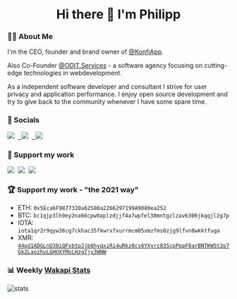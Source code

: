 <h1 align='center'>
Hi there 👋 I'm Philipp
</h1>

### 💁‍♂️ About Me

I'm the CEO, founder and brand owner of [@KonfiApp](https://konfiapp.de).

Also Co-Founder [@ODIT.Services](https://odit.services) - a software agency focusing on cutting-edge technologies in webdevelopment.

As a independent software developer and consultant I strive for user privacy and application performance.
I enjoy open source development and try to give back to the community whenever I have some spare time.

### 🤝 Socials
<a href="https://linkedin.com/in/philippdormann/"><img src="https://img.shields.io/badge/linkedin-philippdormann-%230077B5.svg?&style=for-the-badge&logo=linkedin&logoColor=white" /></a>&nbsp;&nbsp;<a href="https://gitlab.com/philippdormann">&nbsp;&nbsp;<img src="https://img.shields.io/badge/gitlab-philippdormann-orange.svg?logo=gitlab&style=for-the-badge&color=FCA121" /></a>&nbsp;&nbsp;<a href="https://twitter.com/philipp_dormann">&nbsp;&nbsp;<img src="https://img.shields.io/badge/twitter-philipp__dormann-blue.svg?logo=twitter&style=for-the-badge" /></a>&nbsp;&nbsp;

### 🤲 Support my work
<a href="https://paypal.me/philippdormann"><img src="https://img.shields.io/badge/💰paypal-donate-yellow.svg?style=for-the-badge" /></a>&nbsp;&nbsp;<a href="https://buymeacoffee.com/philippdormann"><img src="https://img.shields.io/badge/☕buymeacoffee-donate-yellow.svg?style=for-the-badge" /></a>&nbsp;&nbsp;<a href="https://ko-fi.com/V7V4I6I8"><img src="https://img.shields.io/badge/☕ko--fi-donate-yellow.svg?style=for-the-badge" /></a>&nbsp;&nbsp;

### 🏆 Support my work - "the 2021 way"
- ETH: `0x5Eca6F9877320a62580a2266297199A9080ea252`
- BTC: `bc1qjp3lh9ey2na98cpw0aplzdjjf4a7wpfel30mntgzlzav6300jkqqjl2g7p`
- IOTA: `iota1qr2r9qyw36cg7ckhac35fkwrxfxurrmcm05xmzfms0zjg9lfvn8wkktfuga`
- XMR: [`44pd1ADGLnU38iQFxbtpJjb6hyqxiRi4uRkz8cs6YXyrc83ScpPppF8arBNTKWSt2o7Gk2LaozhvLGHUXYMoLHzgTjy3WNW`](monero:44pd1ADGLnU38iQFxbtpJjb6hyqxiRi4uRkz8cs6YXyrc83ScpPppF8arBNTKWSt2o7Gk2LaozhvLGHUXYMoLHzgTjy3WNW?tx_description=donation)

### 📊 Weekly [Wakapi Stats](https://github.com/muety/wakapi)
![stats](https://github-readme-stats.vercel.app/api/wakatime?username=philippdormann&api_domain=wakapi.philippdormann.de&bg_color=0D1117&title_color=fafafa&icon_color=2F855A&text_color=ffffff&custom_title=My%20Stats%20🚀&layout=compact)
